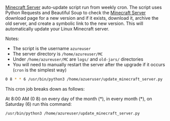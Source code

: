 [Minecraft Server](https://www.minecraft.net/en-us/download/server) auto-update script run from weekly cron. The script uses Python Requests and Beautiful Soup to check the [Minecraft Server](https://www.minecraft.net/en-us/download/server) download page for a new version and if it exists, download it, archive the old server, and create a symbolic link to the new version. This will automatically update your Linux Minecraft server.

Notes:

- The script is the username `azureuser`
- The server directory is `/home/azureuser/MC`
- Under `/home/azureuser/MC` are `logs/` and `old-jars/` directories
- You will need to manually restart the server after the upgrade if it occurs (`cron` is the simplest way)




```bash
0 8 * * 6 /usr/bin/python3 /home/azueruser/update_minecraft_server.py
```
This cron job breaks down as follows:

At 8:00 AM (0 8) on every day of the month (\*), in every month (\*), on Saturday (6) run this command:

```bash
/usr/bin/python3 /home/azureuser/update_minecraft_server.py
```
